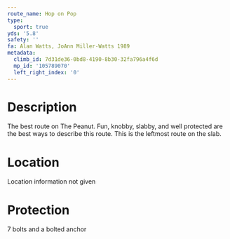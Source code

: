 ```yaml
---
route_name: Hop on Pop
type:
  sport: true
yds: '5.8'
safety: ''
fa: Alan Watts, JoAnn Miller-Watts 1989
metadata:
  climb_id: 7d31de36-0bd8-4190-8b30-32fa796a4f6d
  mp_id: '105789070'
  left_right_index: '0'
---
```

# Description
The best route on The Peanut.  Fun, knobby, slabby, and well protected are the best ways to describe this route.  This is the leftmost route on the slab.

# Location
Location information not given

# Protection
7 bolts and a bolted anchor
